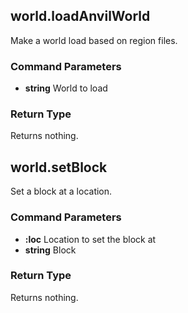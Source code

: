## world.loadAnvilWorld
Make a world load based on region files.
### Command Parameters
- **string** World to load
### Return Type
Returns nothing.

## world.setBlock
Set a block at a location.
### Command Parameters
- **:loc** Location to set the block at
- **string** Block
### Return Type
Returns nothing.

